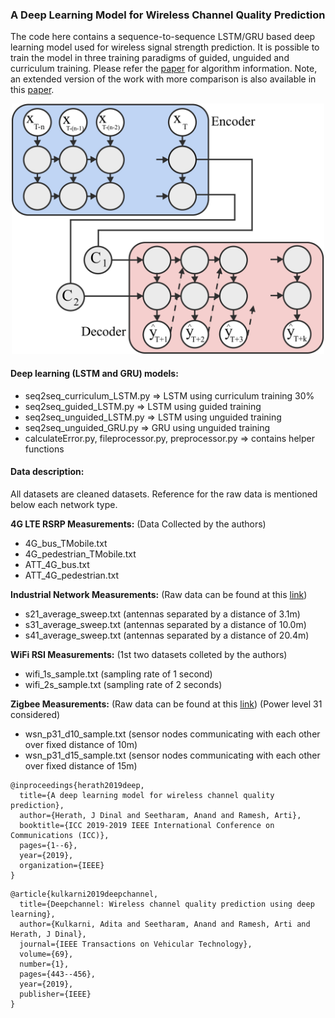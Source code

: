 ### A Deep Learning Model for Wireless Channel Quality Prediction ###

The code here contains a sequence-to-sequence LSTM/GRU based deep learning model used for wireless signal strength prediction. It is possible to train the model in three training paradigms of guided, unguided and curriculum training. Please refer the [paper](http://www.dinalherath.com/papers/2019ICC.pdf) for algorithm information. Note, an extended version of the work with more comparison is also available in this [paper](http://www.dinalherath.com/papers/2019tvt.pdf).

<p align="center">
  <img src="image.jpg" width="500">
</p>

#### Deep learning (LSTM and GRU) models:

- seq2seq_curriculum_LSTM.py => LSTM using curriculum training 30%
- seq2seq_guided_LSTM.py => LSTM using guided training
- seq2seq_unguided_LSTM.py => LSTM using unguided training
- seq2seq_unguided_GRU.py => GRU using unguided training
- calculateError.py, fileprocessor.py, preprocessor.py => contains helper functions

#### Data description:

All datasets are cleaned datasets. Reference for the raw data is mentioned below each network type.

**4G LTE RSRP Measurements:**
(Data Collected by the authors)
- 4G_bus_TMobile.txt
- 4G_pedestrian_TMobile.txt
- ATT_4G_bus.txt
- ATT_4G_pedestrian.txt

**Industrial Network Measurements:**
(Raw data can be found at this [link](https://crawdad.org/init/factory/20160613/factory1-channel-gain))
- s21_average_sweep.txt (antennas separated by a distance of 3.1m)
- s31_average_sweep.txt (antennas separated by a distance of 10.0m)
- s41_average_sweep.txt (antennas separated by a distance of 20.4m)

**WiFi RSI Measurements:**
(1st two datasets colleted by the authors)
- wifi_1s_sample.txt (sampling rate of 1 second)
- wifi_2s_sample.txt (sampling rate of 2 seconds)

**Zigbee Measurements:**
(Raw data can be found at this [link](https://crawdad.org/due/packet-delivery/20150401))
(Power level 31 considered)
- wsn_p31_d10_sample.txt (sensor nodes communicating with each other over fixed distance of 10m)
- wsn_p31_d15_sample.txt (sensor nodes communicating with each other over fixed distance of 15m)

```
@inproceedings{herath2019deep,
  title={A deep learning model for wireless channel quality prediction},
  author={Herath, J Dinal and Seetharam, Anand and Ramesh, Arti},
  booktitle={ICC 2019-2019 IEEE International Conference on Communications (ICC)},
  pages={1--6},
  year={2019},
  organization={IEEE}
}
```

```
@article{kulkarni2019deepchannel,
  title={Deepchannel: Wireless channel quality prediction using deep learning},
  author={Kulkarni, Adita and Seetharam, Anand and Ramesh, Arti and Herath, J Dinal},
  journal={IEEE Transactions on Vehicular Technology},
  volume={69},
  number={1},
  pages={443--456},
  year={2019},
  publisher={IEEE}
}
```
